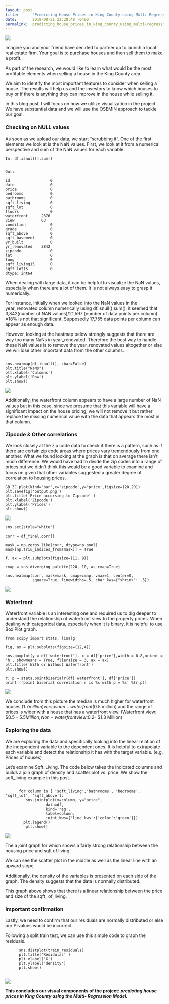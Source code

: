 ```yaml
---
layout: post
title:      "Predicting House Prices in King County using Multi-Regression Model"
date:       2019-08-21 22:28:48 -0400
permalink:  predicting_house_prices_in_king_county_using_multi-regression_model
---
```










![](https://i.imgur.com/b42dnKT.jpg)


 
 
Imagine you and your friend have decided to partner up to launch a local real estate firm. Your goal is to purchase houses and then sell them to make a profit.
 
As part of the research, we would like to learn what would be the most profitable elements when selling a house in the King County area.  

We aim to identify the most important features to consider when selling a house. The results will help us and the investors to know which houses to buy or if there is anything they can improve in the house while selling it.
 
In this blog post, I will focus on how we utilize visualization in the project. We have substantial data and we will use the OSEMiN approach to tackle our goal. 
 

### Checking on NULL values

As soon as we upload our data, we start “scrubbing it”. One of the first elements we look at is the NaN values. First, we look at it from a numerical perspective and sum of the NaN values for each variable.
 
```
In: df.isnull().sum()
```

 ```

Out:
 
id              	0
date            	0
price           	0
bedrooms        	0
bathrooms       	0
sqft_living     	0
sqft_lot        	0
floors          	0
waterfront   	2376
view           	63
condition       	0
grade           	0
sqft_above      	0
sqft_basement   	0
yr_built        	0
yr_renovated 	3842
zipcode         	0
lat             	0
long            	0
sqft_living15   	0
sqft_lot15      	0
dtype: int64

```


 
 
When dealing with large data, it can be helpful to visualize the NaN values, especially when there are a lot of them. It is not always easy to grasp it numerically.

For instance, initially when we looked into the NaN values in the year_renovated column numerically using  df.isnull().sum(), it seemed that 3,842(number of NAN values)/21,597 (number of data points per column) =18% is not that significant. Supposedly 17,755 data points per column can appear as enough data. 

However, looking at the heatmap below strongly suggests that there are way too many NaNs in year_renovated. Therefore the best way to handle these NaN values is to remove the year_renovated values altogether or else we will lose other important data from the other columns.   
 
 ```

sns.heatmap(df.isnull(), cbar=False)
plt.title("NaNs")
plt.xlabel('Culomns')
plt.ylabel('Row')
plt.show()
```

 
![](https://i.imgur.com/ALxa3rM.png)
 
 
 
 Additionally,  the waterfront column appears to have a large number of NaN values but in this case, since we presume that this variable will have a significant impact on the house pricing, we will not remove it but rather replace the missing numerical value with the data that appears the most in that column.
 
### Zipcode & Other correlations
 
We look closely at the zip code data to check if there is a pattern, such as if there are certain zip code areas where prices vary tremendously from one another. What we found looking at the graph is that on average there isn’t much difference. We would have had to divide the zip codes into a range of prices but we didn’t think this would be a good variable to examine and focus on given that other variables suggested a greater degree of correlation to housing prices. 
 
```
GB_ZC.plot(kind='bar',x='zipcode',y='price',figsize=(20,20))
plt.savefig('output.png')
plt.title('Price accorsing to Zipcode' )
plt.xlabel('Zipcode')
plt.ylabel('Prices')
plt.show()

```

 
 
 
![](https://i.imgur.com/VcIh0BY.png)





```
sns.set(style="white")

corr = df_final.corr()

mask = np.zeros_like(corr, dtype=np.bool)
mask[np.triu_indices_from(mask)] = True

f, ax = plt.subplots(figsize=(11, 9))

cmap = sns.diverging_palette(220, 10, as_cmap=True)

sns.heatmap(corr, mask=mask, cmap=cmap, vmax=1, center=0,
            square=True, linewidths=.5, cbar_kws={"shrink": .5})

```



![](https://i.imgur.com/ULF3Odq.png)

 ### Waterfront 

Waterfront variable is an interesting one and required us to dig deeper to understand the relationship of waterfront view to the property prices. When dealing with categorical data, especially when it is binary, it is helpful to use Box Plot graph.
 




```
from scipy import stats, linalg
 
fig, ax = plt.subplots(figsize=(12,4))
 
sns.boxplot(y = df['waterfront'], x = df['price'],width = 0.8,orient = 'h', showmeans = True, fliersize = 3, ax = ax)
plt.title('With or Without Waterfront')
plt.show()
 
r, p = stats.pointbiserialr(df['waterfront'], df['price'])
print ('point biserial correlation r is %s with p = %s' %(r,p))
```

 
 
 
 ![](https://i.imgur.com/M26pKLH.png)
 
 
We conclude from this picture the median is much higher for waterfront houses ($1.7million) versus non-waterfront ($0.5 million) and the range of prices is wider with a house that has a waterfront view. (Waterfront view: $0.5 – $5.5 Million, Non-waterfront view:$0.2- $1.3 Million)
 
 
 
 ### Exploring the data 
 
We are exploring the data and specifically looking into the linear relation of the independent variable to the dependent ones. It is helpful to extrapolate each variable and detect the relationship it has with the target variable. (e.g. Prices of houses)

Let’s examine Sqft_Living.  The code below takes the indicated columns and builds a join graph of density and scatter plot vs. price. We show the sqft_living example in this post. 
 



```

      for column in [ 'sqft_living','bathrooms', 'bedrooms', 'sqft_lot', 'sqft_above']:
         sns.jointplot(x=column, y="price",
                  data=df, 
                  kind='reg', 
                  label=column,
                  joint_kws={'line_kws':{'color':'green'}})
        plt.legend()
         plt.show()

```
	



![](https://i.imgur.com/QmRcGT4.pnghttp)


The a joint graph for which shows a fairly strong relationship between the housing price and sqft of living. 

We can see the scatter plot in the middle as well as the linear line with an upward slope. 

Additionally, the density of the variables is presented on each side of the graph. The density suggests that the data is normally distributed.
 
This graph above shows that there is a linear relationship between the price and size of the sqft_ of_living.



### Important confirmation


Lastly, we need to confirm that our residuals are normally distributed or else our P-values would be incorrect.

Following a split train test, we can use this simple code to graph the residuals. 

```
      sns.distplot(train_residuals)
      plt.title('Residulas' )
      plt.xlabel('X')
      plt.ylabel('density')
      plt.show()
			
```


![](https://i.imgur.com/iEtIJr2.png)


**This concludes our visual components of the project:** ***predicting house prices in King County using the Multi- Regression Model.***

